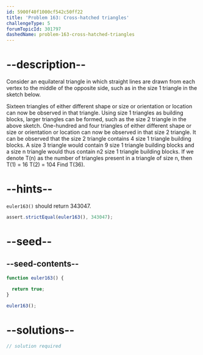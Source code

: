 ```yaml
---
id: 5900f40f1000cf542c50ff22
title: 'Problem 163: Cross-hatched triangles'
challengeType: 5
forumTopicId: 301797
dashedName: problem-163-cross-hatched-triangles
---
```


# --description--

Consider an equilateral triangle in which straight lines are drawn from each vertex to the middle of the opposite side, such as in the size 1 triangle in the sketch below.

Sixteen triangles of either different shape or size or orientation or location can now be observed in that triangle. Using size 1 triangles as building blocks, larger triangles can be formed, such as the size 2 triangle in the above sketch. One-hundred and four triangles of either different shape or size or orientation or location can now be observed in that size 2 triangle. It can be observed that the size 2 triangle contains 4 size 1 triangle building blocks. A size 3 triangle would contain 9 size 1 triangle building blocks and a size n triangle would thus contain n2 size 1 triangle building blocks. If we denote T(n) as the number of triangles present in a triangle of size n, then T(1) = 16 T(2) = 104 Find T(36).

# --hints--

`euler163()` should return 343047.

```js
assert.strictEqual(euler163(), 343047);
```

# --seed--

## --seed-contents--

```js
function euler163() {

  return true;
}

euler163();
```

# --solutions--

```js
// solution required
```